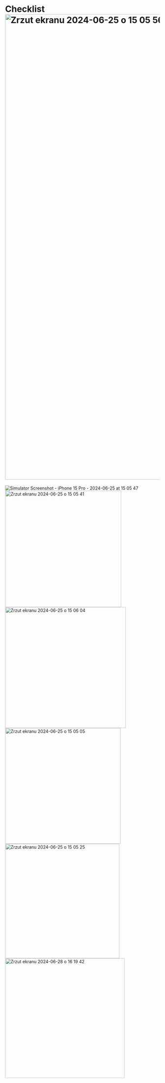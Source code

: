 # Checklist<img width="1512" alt="Zrzut ekranu 2024-06-25 o 15 05 56" src="https://github.com/Jey0204/Checklist/assets/130754053/22247d5a-9ba5-4863-a1d8-c9d3e3099fa4">
![Simulator Screenshot - iPhone 15 Pro - 2024-06-25 at 15 05 47](https://github.com/Jey0204/Checklist/assets/130754053/0921e3af-1b19-4f0c-8388-e24abdf7cd31)
<img width="378" alt="Zrzut ekranu 2024-06-25 o 15 05 41" src="https://github.com/Jey0204/Checklist/assets/130754053/11e50ce9-71cb-4e27-b3a9-a32c0c5a99b8">
<img width="393" alt="Zrzut ekranu 2024-06-25 o 15 06 04" src="https://github.com/Jey0204/Checklist/assets/130754053/3330ea22-a2fd-41d3-8bf7-67539a492f2b">
<img width="376" alt="Zrzut ekranu 2024-06-25 o 15 05 05" src="https://github.com/Jey0204/Checklist/assets/130754053/98995c5f-1b5b-4112-b589-155dcf0d12fd">
<img width="372" alt="Zrzut ekranu 2024-06-25 o 15 05 25" src="https://github.com/Jey0204/Checklist/assets/130754053/10a94e55-de92-4275-be61-8c83ca3d4805">
<img width="389" alt="Zrzut ekranu 2024-06-28 o 16 19 42" src="https://github.com/Jey0204/Checklist/assets/130754053/3be72ef0-8522-4642-890c-a108af1707d0">
